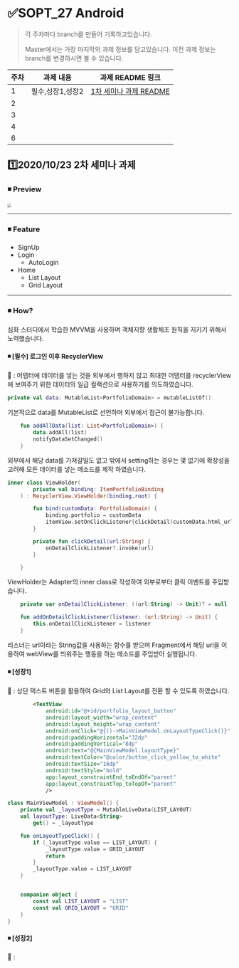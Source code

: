 # ✅SOPT_27 Android

> 각 주차마다 branch를 만들어 기록하고있습니다.
>
> Master에서는 가장 마지막의 과제 정보를 담고있습니다. 이전 과제 정보는 branch를 변경하시면 볼 수 있습니다.

| 주차 | 과제 내용        | 과제 README 링크                                             |
| ---- | ---------------- | ------------------------------------------------------------ |
| 1    | 필수,성장1,성장2 | [1차 세미나 과제 README](https://github.com/jinsu4755/AndroidSOPT/blob/week1(MVVM)-login%2CsignUp%2CAutoLogin/SOPT_27th_Android/README.md) |
| 2    |                  |                                                              |
| 3    |                  |                                                              |
| 4    |                  |                                                              |
| 6    |                  |                                                              |



## 1️⃣2020/10/23 2차 세미나 과제

### ◾ Preview

<img src="./README/week2/week2.gif" style="zoom: 50%;" />

---

### ◾ Feature

- SignUp
- Login
  - AutoLogin
- Home
  - List Layout
  - Grid Layout

---

### ◾ How?

심화 스터디에서 학습한 MVVM을 사용하며 객체지향 생활체조 원칙을 지키기 위해서 노력했습니다.



#### ◾ [필수]  로그인 이후 RecyclerView

🥕 : 어뎁터에 데이터를 넣는 것을 외부에서 행하지 않고 최대한 어뎁터를 recyclerView에 보여주기 위한 데이터의 일급 컬랙션으로 사용하기를 의도하였습니다.

```kotlin
private val data: MutableList<PortfolioDomain> = mutableListOf()
```

기본적으로 data를 MutableList로 선언하며 외부에서 접근이 불가능합니다.

```kotlin
    fun addAllData(list: List<PortfolioDomain>) {
        data.addAll(list)
        notifyDataSetChanged()
    }
```

외부에서 해당 data를 가져갈일도 없고 밖에서 setting하는 경우는 몇 없기에 확장성을 고려해 모든 데이터를 넣는 메소드를 제작 하였습니다.



```kotlin
inner class ViewHolder(
        private val binding: ItemPortfolioBinding
    ) : RecyclerView.ViewHolder(binding.root) {

        fun bind(customData: PortfolioDomain) {
            binding.portfolio = customData
            itemView.setOnClickListener{clickDetail(customData.html_url)}
        }

        private fun clickDetail(url:String) {
            onDetailClickListener?.invoke(url)
        }

    }
```

ViewHolder는 Adapter의 inner class로 작성하여 외부로부터 클릭 이벤트를 주입받습니다.

```kotlin
    private var onDetailClickListener: ((url:String) -> Unit)? = null

    fun addOnDetailClickListener(listener: (url:String) -> Unit) {
        this.onDetailClickListener = listener
    }
```

리스너는 url이라는 String값을 사용하는 함수를 받으며 Fragment에서 해당 url을 이용하여 webView를 띄워주는 행동을 하는 메소드를 주입받아 실행됩니다.

#### ◾ [성장1] 

🥕 : 상단 택스트 버튼을 활용하여 Grid와 List Layout를 전환 할 수 있도록 하였습니다.

```xml
        <TextView
            android:id="@+id/portfolio_layout_button"
            android:layout_width="wrap_content"
            android:layout_height="wrap_content"
            android:onClick="@{()->MainViewModel.onLayoutTypeClick()}"
            android:paddingHorizontal="32dp"
            android:paddingVertical="8dp"
            android:text="@{MainViewModel.layoutType}"
            android:textColor="@color/button_click_yellow_to_white"
            android:textSize="16dp"
            android:textStyle="bold"
            app:layout_constraintEnd_toEndOf="parent"
            app:layout_constraintTop_toTopOf="parent"
            />
```

```kotlin
class MainViewModel : ViewModel() {
    private val _layoutType = MutableLiveData(LIST_LAYOUT)
    val layoutType: LiveData<String>
        get() = _layoutType

    fun onLayoutTypeClick() {
        if (_layoutType.value == LIST_LAYOUT) {
            _layoutType.value = GRID_LAYOUT
            return
        }
        _layoutType.value = LIST_LAYOUT
    }


    companion object {
        const val LIST_LAYOUT = "LIST"
        const val GRID_LAYOUT = "GRID"
    }
}
```





#### ◾ [성장2] 

🥕 :


